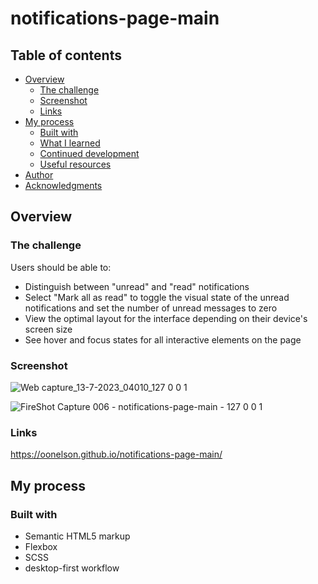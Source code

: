 # notifications-page-main

## Table of contents

- [Overview](#overview)
  - [The challenge](#the-challenge)
  - [Screenshot](#screenshot)
  - [Links](#links)
- [My process](#my-process)
  - [Built with](#built-with)
  - [What I learned](#what-i-learned)
  - [Continued development](#continued-development)
  - [Useful resources](#useful-resources)
- [Author](#author)
- [Acknowledgments](#acknowledgments)



## Overview

### The challenge

Users should be able to:

- Distinguish between "unread" and "read" notifications
- Select "Mark all as read" to toggle the visual state of the unread notifications and set the number of unread messages to zero
- View the optimal layout for the interface depending on their device's screen size
- See hover and focus states for all interactive elements on the page



### Screenshot
![Web capture_13-7-2023_04010_127 0 0 1](https://github.com/OONelson/notifications-page-main/assets/114698224/379aa3e3-4720-445a-8aa9-fae50355fc42)

![FireShot Capture 006 - notifications-page-main - 127 0 0 1](https://github.com/OONelson/notifications-page-main/assets/114698224/bd70c12e-e0d3-49b0-9ebd-8415a83a82ab)


### Links

https://oonelson.github.io/notifications-page-main/

## My process

### Built with

- Semantic HTML5 markup
- Flexbox
- SCSS
- desktop-first workflow

